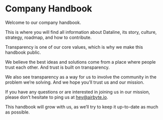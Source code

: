 # Company Handbook

Welcome to our company handbook.

This is where you will find all information about Dataline, its story, culture, strategy, roadmap, and how to contribute.

Transparency is one of our core values, which is why we make this handbook public.

We believe the best ideas and solutions come from a place where people trust each other. And trust is built on transparency.

We also see transparency as a way for us to involve the community in the problem we’re solving. And we hope you’ll trust us and our mission.

If you have any questions or are interested in joining us in our mission, please don’t hesitate to ping us at [hey@airbyte.io](mailto:hey@airbyte.io).

This handbook will grow with us, as we’ll try to keep it up-to-date as much as possible.

